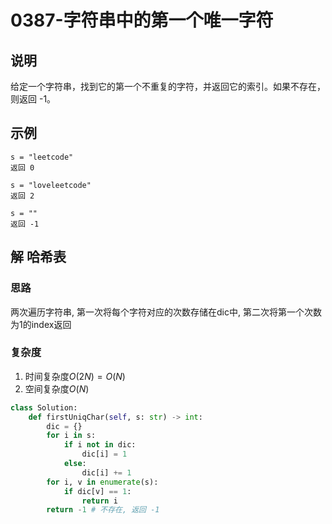 # 0387-字符串中的第一个唯一字符

## 说明
给定一个字符串，找到它的第一个不重复的字符，并返回它的索引。如果不存在，则返回 -1。

## 示例
```
s = "leetcode"
返回 0

s = "loveleetcode"
返回 2

s = ""
返回 -1
```

## 解 哈希表

### 思路
两次遍历字符串, 第一次将每个字符对应的次数存储在dic中, 第二次将第一个次数为1的index返回

### 复杂度
1. 时间复杂度$O(2N)=O(N)$
2. 空间复杂度$O(N)$

```python
class Solution:
    def firstUniqChar(self, s: str) -> int:
        dic = {}
        for i in s:
            if i not in dic:
                dic[i] = 1
            else:
                dic[i] += 1
        for i, v in enumerate(s):
            if dic[v] == 1:
                return i
        return -1 # 不存在, 返回 -1
```